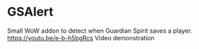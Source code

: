 # GSAlert
Small WoW addon to detect when Guardian Spirit saves a player.
https://youtu.be/e-b-h5bgRcs Video demonstration

